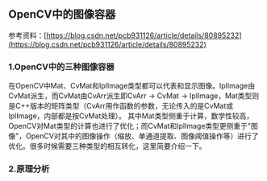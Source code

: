 ## OpenCV中的图像容器

参考资料：[https://blog.csdn.net/pcb931126/article/details/80895232](https://blog.csdn.net/pcb931126/article/details/80895232)

### 1.OpenCV中的三种图像容器

在OpenCV中Mat、CvMat和IplImage类型都可以代表和显示图像。IplImage由CvMat派生，而CvMat由CvArr派生即CvArr -> CvMat -> IplImage，Mat类型则是C++版本的矩阵类型（CvArr用作函数的参数，无论传入的是CvMat或IplImage，内部都是按CvMat处理）。
其中Mat类型侧重于计算，数学性较高，OpenCV对Mat类型的计算也进行了优化；而CvMat和IplImage类型更侧重于"图像"，OpenCV对其中的图像操作（缩放、单通道提取、图像阈值操作等）进行了优化。很多时候需要三种类型的相互转化，这里简要介绍一下。

### 2.原理分析





